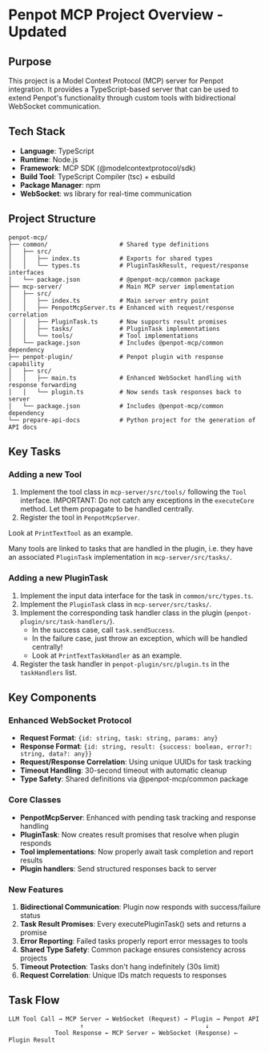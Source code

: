 # Penpot MCP Project Overview - Updated

## Purpose
This project is a Model Context Protocol (MCP) server for Penpot integration. It provides a TypeScript-based server that can be used to extend Penpot's functionality through custom tools with bidirectional WebSocket communication.

## Tech Stack
- **Language**: TypeScript
- **Runtime**: Node.js
- **Framework**: MCP SDK (@modelcontextprotocol/sdk)
- **Build Tool**: TypeScript Compiler (tsc) + esbuild
- **Package Manager**: npm
- **WebSocket**: ws library for real-time communication

## Project Structure
```
penpot-mcp/
├── common/                    # Shared type definitions
│   ├── src/
│   │   ├── index.ts           # Exports for shared types
│   │   └── types.ts           # PluginTaskResult, request/response interfaces
│   └── package.json           # @penpot-mcp/common package
├── mcp-server/                # Main MCP server implementation
│   ├── src/
│   │   ├── index.ts           # Main server entry point
│   │   ├── PenpotMcpServer.ts # Enhanced with request/response correlation
│   │   ├── PluginTask.ts      # Now supports result promises
│   │   ├── tasks/             # PluginTask implementations
│   │   └── tools/             # Tool implementations
│   └── package.json           # Includes @penpot-mcp/common dependency
├── penpot-plugin/             # Penpot plugin with response capability
│   ├── src/
│   │   ├── main.ts            # Enhanced WebSocket handling with response forwarding
│   │   └── plugin.ts          # Now sends task responses back to server
│   └── package.json           # Includes @penpot-mcp/common dependency
└── prepare-api-docs           # Python project for the generation of API docs
```

## Key Tasks

### Adding a new Tool

1. Implement the tool class in `mcp-server/src/tools/` following the `Tool` interface. 
   IMPORTANT: Do not catch any exceptions in the `executeCore` method. Let them propagate to be handled centrally.
2. Register the tool in `PenpotMcpServer`.

Look at `PrintTextTool` as an example.

Many tools are linked to tasks that are handled in the plugin, i.e. they have an associated `PluginTask` implementation in `mcp-server/src/tasks/`.

### Adding a new PluginTask

1. Implement the input data interface for the task in `common/src/types.ts`.
2. Implement the `PluginTask` class in `mcp-server/src/tasks/`.
3. Implement the corresponding task handler class in the plugin (`penpot-plugin/src/task-handlers/`).
    * In the success case, call `task.sendSuccess`.
    * In the failure case, just throw an exception, which will be handled centrally!
    * Look at `PrintTextTaskHandler` as an example.
4. Register the task handler in `penpot-plugin/src/plugin.ts` in the `taskHandlers` list.


## Key Components

### Enhanced WebSocket Protocol
- **Request Format**: `{id: string, task: string, params: any}`
- **Response Format**: `{id: string, result: {success: boolean, error?: string, data?: any}}`
- **Request/Response Correlation**: Using unique UUIDs for task tracking
- **Timeout Handling**: 30-second timeout with automatic cleanup
- **Type Safety**: Shared definitions via @penpot-mcp/common package

### Core Classes
- **PenpotMcpServer**: Enhanced with pending task tracking and response handling
- **PluginTask**: Now creates result promises that resolve when plugin responds
- **Tool implementations**: Now properly await task completion and report results
- **Plugin handlers**: Send structured responses back to server

### New Features
1. **Bidirectional Communication**: Plugin now responds with success/failure status
2. **Task Result Promises**: Every executePluginTask() sets and returns a promise
3. **Error Reporting**: Failed tasks properly report error messages to tools
4. **Shared Type Safety**: Common package ensures consistency across projects
5. **Timeout Protection**: Tasks don't hang indefinitely (30s limit)
6. **Request Correlation**: Unique IDs match requests to responses

## Task Flow

```
LLM Tool Call → MCP Server → WebSocket (Request) → Plugin → Penpot API
                    ↑                                  ↓
             Tool Response ← MCP Server ← WebSocket (Response) ← Plugin Result
```

